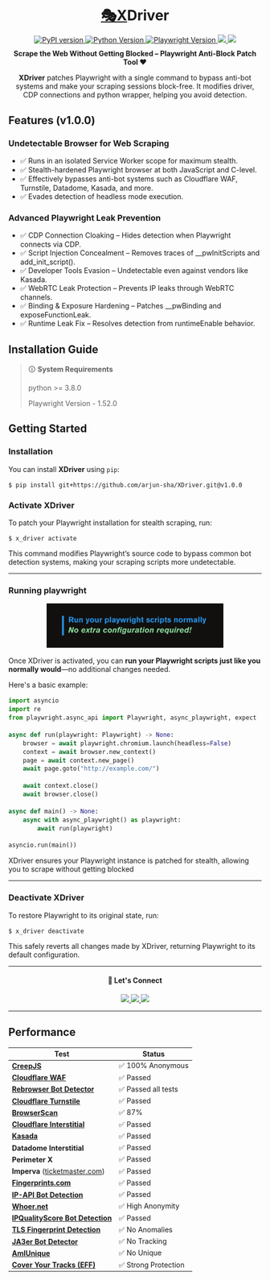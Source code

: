 <div align="center" style="text-align: center --force;">
  <h1 align="center" style="text-align: center --force; margin-bottom: 10px;"><a href='https://playwright.dev'>🎭X</a>Driver</h1>

  <a href="https://pypi.org/">
    <img src="https://img.shields.io/badge/pypi%20package-v0.0.1-orange" alt="PyPI version">
  </a>
  <a href="https://www.python.org/">
    <img src="https://img.shields.io/badge/python-%3E%3D3.10-orange" alt="Python Version">
  </a>
  <a href="https://playwright.dev/python/">
    <img src="https://img.shields.io/badge/playwright-v1.52.0-green" alt="Playwright Version">
  </a>
  <a href="https://github.com/PyCQA/isort">
        <img src="https://img.shields.io/badge/imports-isort-yellow.svg">
    </a>
    <a href="https://github.com/ambv/black">
        <img src="https://img.shields.io/badge/code%20style-black-black.svg">
    </a>
</div>

<div align="center" style="text-align: center --force;">
<h4 align="center" style="margin-top: 10px; margin-bottom: 10px;">Scrape the Web Without Getting Blocked – Playwright Anti-Block Patch Tool ❤️</h4>
<p style="margin-top: px;"><b>XDriver</b> patches Playwright with a single command to bypass anti-bot systems and make your scraping sessions block-free. It modifies driver, CDP connections and python wrapper, helping you avoid detection.</p>
</div>

## Features (v1.0.0)

### **Undetectable Browser for Web Scraping**
- ✅ Runs in an isolated Service Worker scope for maximum stealth.
- ✅ Stealth-hardened Playwright browser at both JavaScript and C-level.
- ✅ Effectively bypasses anti-bot systems such as Cloudflare WAF, Turnstile, Datadome, Kasada, and more.
- ✅ Evades detection of headless mode execution.

### **Advanced Playwright Leak Prevention**
- ✅ CDP Connection Cloaking – Hides detection when Playwright connects via CDP.
- ✅ Script Injection Concealment – Removes traces of __pwInitScripts and add_init_script().
- ✅ Developer Tools Evasion – Undetectable even against vendors like Kasada.
- ✅ WebRTC Leak Protection – Prevents IP leaks through WebRTC channels.
- ✅ Binding & Exposure Hardening – Patches __pwBinding and exposeFunctionLeak.
- ✅ Runtime Leak Fix – Resolves detection from runtimeEnable behavior.

## Installation Guide

> 🛈 **System Requirements**
>
> python >= 3.8.0
>
> Playwright Version - 1.52.0
>
>

## Getting Started

### Installation

You can install **XDriver** using `pip`:

```shell
$ pip install git+https://github.com/arjun-sha/XDriver.git@v1.0.0
```

### Activate XDriver

To patch your Playwright installation for stealth scraping, run:

```shell
$ x_driver activate
```

This command modifies Playwright’s source code to bypass common bot detection systems, making your scraping scripts more undetectable.

---

### Running playwright

<div align="center" style="text-align: center --force;">
<img src="assets/banner.png" style="width: 70%; height: auto;" alt="Logo" />
</div>

Once XDriver is activated, you can **run your Playwright scripts just like you normally would**—no additional changes needed.

Here's a basic example:

```python
import asyncio
import re
from playwright.async_api import Playwright, async_playwright, expect

async def run(playwright: Playwright) -> None:
    browser = await playwright.chromium.launch(headless=False)
    context = await browser.new_context()
    page = await context.new_page()
    await page.goto("http://example.com/")

    await context.close()
    await browser.close()

async def main() -> None:
    async with async_playwright() as playwright:
        await run(playwright)

asyncio.run(main())
```

XDriver ensures your Playwright instance is patched for stealth, allowing you to scrape without getting blocked

---

### Deactivate XDriver

To restore Playwright to its original state, run:

```shell
$ x_driver deactivate
```

This safely reverts all changes made by XDriver, returning Playwright to its default configuration.

---

<div align="center">
    <h4>💬 Let's Connect</h4>
  <a href="https://www.linkedin.com/in/arjunshankar1/" target="_blank">
    <img src="https://skillicons.dev/icons?i=linkedin" width=37 />
  </a>
  <a href="mailto:arjun.sha2425@gmail.com" target="_blank">
    <img src="https://skillicons.dev/icons?i=gmail" width=37 />
  </a>
  <a href="https://www.linkedin.com/in/arjunshankar1/">
    <img src="https://skillicons.dev/icons?i=twitter" width=37 /><br>
  </a>
</div>

---

## Performance

| Test                                                                          | Status              |
| ----------------------------------------------------------------------------- | ------------------- |
| [**CreepJS**](https://abrahamjuliot.github.io/creepjs/)                       | ✅ 100% Anonymous    |
| [**Cloudflare WAF**](https://www.cloudflare.com/zero-trust/interactive-demo/) | ✅ Passed            |
| [**Rebrowser Bot Detector**](https://bot-detector.rebrowser.net/)             | ✅ Passed all tests  |
| [**Cloudflare Turnstile**](https://nopecha.com/demo/turnstile)                | ✅ Passed            |
| [**BrowserScan**](https://browserscan.net/)                                   | ✅ 87%               |
| [**Cloudflare Interstitial**](https://nopecha.com/demo)                       | ✅ Passed            |
| [**Kasada**](https://www.kasada.io/)                                          | ✅ Passed            |
| **Datadome Interstitial**                                                     | ✅ Passed            |
| **Perimeter X**                                                               | ✅ Passed            |
| **Imperva** ([ticketmaster.com](https://www.ticketmaster.com/))               | ✅ Passed            |
| [**Fingerprints.com**](https://fingerprint.com/products/bot-detection/)       | ✅ Passed            |
| [**IP-API Bot Detection**](https://ip-api.com/)                               | ✅ Passed            |
| [**Whoer.net**](https://whoer.net/)                                           | ✅ High Anonymity    |
| [**IPQualityScore Bot Detection**](https://www.ipqualityscore.com/)           | ✅ Passed            |
| [**TLS Fingerprint Detection**](https://tls.browserleaks.com/)                | ✅ No Anomalies      |
| [**JA3er Bot Detector**](https://ja3er.com/)                                  | ✅ No Tracking       |
| [**AmIUnique**](https://amiunique.org/fp)                                     | ✅ No Unique         |
| [**Cover Your Tracks (EFF)**](https://coveryourtracks.eff.org/)               | ✅ Strong Protection |
